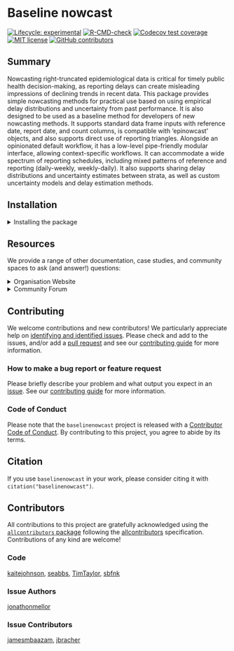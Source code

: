 
<!-- README.md is generated from README.Rmd. Please edit that file -->

# Baseline nowcast

<!-- badges: start -->

[![Lifecycle:
experimental](https://img.shields.io/badge/lifecycle-experimental-yellow.svg)](https://lifecycle.r-lib.org/articles/stages.html#experimental)
[![R-CMD-check](https://github.com/epinowcast/baselinenowcast/workflows/R-CMD-check/badge.svg)](https://github.com/epinowcast/baselinenowcast/actions/workflows/R-CMD-check.yaml)
[![Codecov test
coverage](https://codecov.io/gh/epinowcast/baselinenowcast/branch/main/graph/badge.svg)](https://app.codecov.io/gh/epinowcast/baselinenowcast)
[![MIT
license](https://img.shields.io/badge/License-MIT-blue.svg)](https://github.com/epinowcast/baselinenowcast/blob/master/LICENSE.md/)
[![GitHub
contributors](https://img.shields.io/github/contributors/epinowcast/baselinenowcast)](https://github.com/epinowcast/baselinenowcast/graphs/contributors)
<!-- badges: end -->

<!-- badges to add eventually: [![Universe](https://epinowcast.r-universe.dev/badges/baselinenowcast)](https://epinowcast.r-universe.dev/baselinenowcast) -->

## Summary

Nowcasting right-truncated epidemiological data is critical for timely
public health decision-making, as reporting delays can create misleading
impressions of declining trends in recent data. This package provides
simple nowcasting methods for practical use based on using empirical
delay distributions and uncertainty from past performance. It is also
designed to be used as a baseline method for developers of new
nowcasting methods. It supports standard data frame inputs with
reference date, report date, and count columns, is compatible with
‘epinowcast’ objects, and also supports direct use of reporting
triangles. Alongside an opinionated default workflow, it has a low-level
pipe-friendly modular interface, allowing context-specific workflows. It
can accommodate a wide spectrum of reporting schedules, including mixed
patterns of reference and reporting (daily-weekly, weekly-daily). It
also supports sharing delay distributions and uncertainty estimates
between strata, as well as custom uncertainty models and delay
estimation methods.

## Installation

<details>
<summary>
Installing the package
</summary>

To install the development version from GitHub (warning! this version
may contain breaking changes and/or bugs), use the [`pak`
package](https://pak.r-lib.org/):

``` r
pak::pak(file.path("epinowcast", "baselinenowcast"))
```

</details>

## Resources

We provide a range of other documentation, case studies, and community
spaces to ask (and answer!) questions:

<details>
<summary>
Organisation Website
</summary>

Our [organisation website](https://www.epinowcast.org/) includes links
to other resources, [guest posts](https://www.epinowcast.org/blog.html),
and [seminar schedule](https://www.epinowcast.org/seminars.html) for
both upcoming and past recordings.

</details>
<details>
<summary>
Community Forum
</summary>

Our [community forum](https://community.epinowcast.org/) has areas for
[question and answer](https://community.epinowcast.org/c/interface/15)
and [considering new methods and
tools](https://community.epinowcast.org/c/projects/11), among others. If
you are generally interested in real-time analysis of infectious
disease, you may find this useful even if you do not use
`baselinenowcast`.

</details>

## Contributing

We welcome contributions and new contributors! We particularly
appreciate help on [identifying and identified
issues](https://github.com/epinowcast/baselinenowcast/issues). Please
check and add to the issues, and/or add a [pull
request](https://github.com/epinowcast/baselinenowcast/pulls) and see
our [contributing
guide](https://github.com/epinowcast/.github/blob/main/CONTRIBUTING.md)
for more information.

### How to make a bug report or feature request

Please briefly describe your problem and what output you expect in an
[issue](https://github.com/epinowcast/baselinenowcast/issues). See our
[contributing
guide](https://github.com/epinowcast/.github/blob/main/CONTRIBUTING.md)
for more information.

### Code of Conduct

Please note that the `baselinenowcast` project is released with a
[Contributor Code of
Conduct](https://github.com/epinowcast/.github/blob/main/CODE_OF_CONDUCT.md).
By contributing to this project, you agree to abide by its terms.

## Citation

If you use `baselinenowcast` in your work, please consider citing it
with `citation("baselinenowcast")`.

## Contributors

<!-- ALL-CONTRIBUTORS-LIST:START - Do not remove or modify this section -->
<!-- prettier-ignore-start -->
<!-- markdownlint-disable -->

All contributions to this project are gratefully acknowledged using the
[`allcontributors` package](https://github.com/ropensci/allcontributors)
following the [allcontributors](https://allcontributors.org)
specification. Contributions of any kind are welcome!

### Code

<a href="https://github.com/epinowcast/baselinenowcast/commits?author=kaitejohnson">kaitejohnson</a>,
<a href="https://github.com/epinowcast/baselinenowcast/commits?author=seabbs">seabbs</a>,
<a href="https://github.com/epinowcast/baselinenowcast/commits?author=TimTaylor">TimTaylor</a>,
<a href="https://github.com/epinowcast/baselinenowcast/commits?author=sbfnk">sbfnk</a>

### Issue Authors

<a href="https://github.com/epinowcast/baselinenowcast/issues?q=is%3Aissue+author%3Ajonathonmellor">jonathonmellor</a>

### Issue Contributors

<a href="https://github.com/epinowcast/baselinenowcast/issues?q=is%3Aissue+commenter%3Ajamesmbaazam">jamesmbaazam</a>,
<a href="https://github.com/epinowcast/baselinenowcast/issues?q=is%3Aissue+commenter%3Ajbracher">jbracher</a>

<!-- markdownlint-enable -->
<!-- prettier-ignore-end -->
<!-- ALL-CONTRIBUTORS-LIST:END -->
<!-- will add this in later -->
